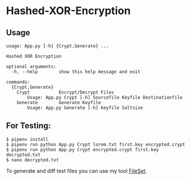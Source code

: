 # Hashed-XOR-Encryption

## Usage

```shell
usage: App.py [-h] {Crypt,Generate} ...

Hashed XOR Encryption

optional arguments:
  -h, --help        show this help message and exit

commands:
  {Crypt,Generate}
    Crypt           Encrypt/Decrypt Files
        Usage: App.py Crypt [-h] Sourcefile Keyfile Destinationfile
    Generate        Generate Keyfile
        Usage: App.py Generate [-h] Keyfile Saltsize
```

## For Testing:

```shell
$ pipenv install
$ pipenv run python App.py Crypt lorem.txt first.key encrypted.crypt
$ pipenv run python App.py Crypt encrypted.crypt first.key decrypted.txt
$ nano decrypted.txt
```

To generate and diff test files you can use my tool [FileSet](https://github.com/TheAlgorythm/FileSet).
